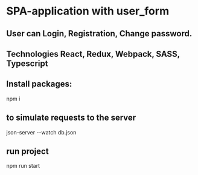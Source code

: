 # SPA-application with user_form

## User can  Login, Registration, Change password.

## Technologies React, Redux, Webpack, SASS, Typescript

## Install packages: 
npm i

## to simulate requests to the server
json-server --watch db.json

## run project
npm run start
